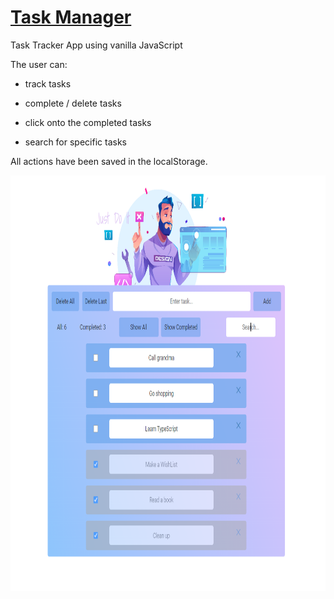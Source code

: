# <a href='https://github.com/PetrovaValerie/task-manager'> Task Manager </a> 

  <!-- DESCRIPTION -->
  
Task Tracker App using vanilla JavaScript

The user can:

- track tasks

- complete / delete tasks

- click onto the completed tasks

- search for specific tasks

All actions have been saved in the localStorage. 

<div align="center">
   
  <img src="img/app.png" alt="TaskTrackerImg" width="875" height="665" align="center"/>
</div>
  
  

